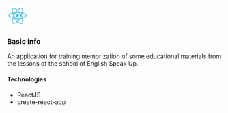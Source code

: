![React](https://github.com/ermondel/tsttmp/blob/master/files/React48.png)
### Basic info
An application for training memorization of some educational materials from the lessons of the school of English Speak Up.
#### Technologies
* ReactJS
* create-react-app
